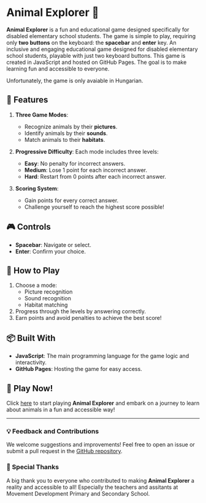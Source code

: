 # Animal Explorer 🐾

**Animal Explorer** is a fun and educational game designed specifically for disabled elementary school students. The game is simple to play, requiring only **two buttons** on the keyboard: the **spacebar** and **enter** key.
An inclusive and engaging educational game designed for disabled elementary school students, playable with just two keyboard buttons. This game is created in JavaScript and hosted on GitHub Pages. The goal is to make learning fun and accessible to everyone.  

Unfortunately, the game is only avaiable in Hungarian.

## 🌟 Features

1. **Three Game Modes**:
   - Recognize animals by their **pictures**.
   - Identify animals by their **sounds**.
   - Match animals to their **habitats**.

2. **Progressive Difficulty**:
   Each mode includes three levels:
   - **Easy**: No penalty for incorrect answers.
   - **Medium**: Lose 1 point for each incorrect answer.
   - **Hard**: Restart from 0 points after each incorrect answer.

3. **Scoring System**:
   - Gain points for every correct answer.
   - Challenge yourself to reach the highest score possible!

## 🎮 Controls

- **Spacebar**: Navigate or select.
- **Enter**: Confirm your choice.

## 🚀 How to Play

1. Choose a mode:
   - Picture recognition
   - Sound recognition
   - Habitat matching
2. Progress through the levels by answering correctly.
3. Earn points and avoid penalties to achieve the best score!

## 📦 Built With

- **JavaScript**: The main programming language for the game logic and interactivity.
- **GitHub Pages**: Hosting the game for easy access.

## 📌 Play Now!

Click [here](https://halmosb.github.io/Mozgasjavito-jatek) to start playing **Animal Explorer** and embark on a journey to learn about animals in a fun and accessible way!

---

### 💡 Feedback and Contributions

We welcome suggestions and improvements! Feel free to open an issue or submit a pull request in the [GitHub repository](https://github.com/halmosb/Mozgasjavito-jatek).

### 🎉 Special Thanks

A big thank you to everyone who contributed to making **Animal Explorer** a reality and accessible to all!
Especially the teachers and assitants at Movement Development Primary and Secondary School.

